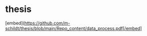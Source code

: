 # thesis
[embed](https://github.com/m-schildt/thesis/blob/main/Repo_content/data_process.pdf[/embed]
